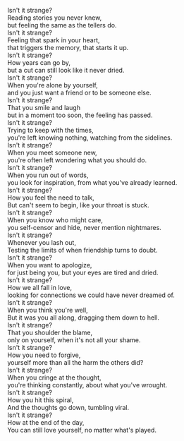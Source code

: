 Isn't it strange?   
Reading stories you never knew,  
but feeling the same as the tellers do.  
Isn't it strange?  
Feeling that spark in your heart,  
that triggers the memory, that starts it up.  
Isn't it strange?  
How years can go by,  
but a cut can still look like it never dried.  
Isn't it strange?  
When you're alone by yourself,   
and you just want a friend or to be someone else.  
Isn't it strange?  
That you smile and laugh  
but in a moment too soon, the feeling has passed.  
Isn't it strange?  
Trying to keep with the times,  
you're left knowing nothing, watching from the sidelines.   
Isn't it strange?  
When you meet someone new,  
you're often left wondering what you should do.  
Isn't it strange?  
When you run out of words,  
you look for inspiration, from what you've already learned.  
Isn't it strange?  
How you feel the need to talk,  
But can't seem to begin, like your throat is stuck.  
Isn't it strange?  
When you know who might care,  
you self-censor and hide, never mention nightmares.  
Isn't it strange?  
Whenever you lash out,  
Testing the limits of when friendship turns to doubt.  
Isn't it strange?  
When you want to apologize,  
for just being you, but your eyes are tired and dried.  
Isn't it strange?  
How we all fall in love,  
looking for connections we could have never dreamed of.  
Isn't it strange?  
When you think you're well,  
But it was you all along, dragging them down to hell.  
Isn't it strange?  
That you shoulder the blame,  
only on yourself, when it's not all your shame.  
Isn't it strange?  
How you need to forgive,  
yourself more than all the harm the others did?  
Isn't it strange?  
When you cringe at the thought,  
you're thinking constantly, about what you've wrought.  
Isn't it strange?  
How you hit this spiral,  
And the thoughts go down, tumbling viral.  
Isn't it strange?  
How at the end of the day,  
You can still love yourself, no matter what's played.

